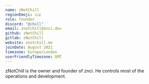 ```yaml
---
name: zNotChill
regionEmoji: 🇬🇧
role: founder
discord: "@chxll"
email: znotchill@znci.dev
github: zNotChill
gitlab: zNotChill
website: znotchill.me
joinDate: August 2021
timezone: Europe/London
userFriendlyTimezone: GMT
---
```


zNotChill is the owner and founder of znci. He controls most of the operations and development.
